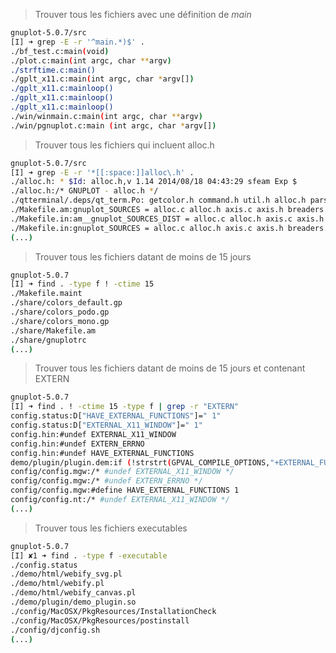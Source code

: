 > Trouver tous les fichiers avec une définition de _main_
``` bash
gnuplot-5.0.7/src 
[I] ➜ grep -E -r '^main.*)$' .
./bf_test.c:main(void)
./plot.c:main(int argc, char **argv)
./strftime.c:main()
./gplt_x11.c:main(int argc, char *argv[])
./gplt_x11.c:mainloop()
./gplt_x11.c:mainloop()
./gplt_x11.c:mainloop()
./win/winmain.c:main(int argc, char **argv)
./win/pgnuplot.c:main (int argc, char *argv[])
```

> Trouver tous les fichiers qui incluent alloc.h

```bash 
gnuplot-5.0.7/src 
[I] ➜ grep -E -r '*[[:space:]]alloc\.h' . 
./alloc.h: * $Id: alloc.h,v 1.14 2014/08/18 04:43:29 sfeam Exp $
./alloc.h:/* GNUPLOT - alloc.h */
./qtterminal/.deps/qt_term.Po: getcolor.h command.h util.h alloc.h parse.h axis.h gadgets.h term_api.h \
./Makefile.am:gnuplot_SOURCES = alloc.c alloc.h axis.c axis.h breaders.c breaders.h bitmap.h \
./Makefile.in:am__gnuplot_SOURCES_DIST = alloc.c alloc.h axis.c axis.h breaders.c \
./Makefile.in:gnuplot_SOURCES = alloc.c alloc.h axis.c axis.h breaders.c breaders.h 
(...)
```

> Trouver tous les fichiers datant de moins de 15 jours
```bash
gnuplot-5.0.7 
[I] ➜ find . -type f ! -ctime 15
./Makefile.maint
./share/colors_default.gp
./share/colors_podo.gp
./share/colors_mono.gp
./share/Makefile.am
./share/gnuplotrc
(...)
```
> Trouver tous les fichiers datant de moins de 15 jours et contenant EXTERN
> 
```bash
gnuplot-5.0.7 
[I] ➜ find . ! -ctime 15 -type f | grep -r "EXTERN"
config.status:D["HAVE_EXTERNAL_FUNCTIONS"]=" 1"
config.status:D["EXTERNAL_X11_WINDOW"]=" 1"
config.hin:#undef EXTERNAL_X11_WINDOW
config.hin:#undef EXTERN_ERRNO
config.hin:#undef HAVE_EXTERNAL_FUNCTIONS
demo/plugin/plugin.dem:if (!strstrt(GPVAL_COMPILE_OPTIONS,"+EXTERNAL_FUNCTIONS")) {
config/config.mgw:/* #undef EXTERNAL_X11_WINDOW */
config/config.mgw:/* #undef EXTERN_ERRNO */
config/config.mgw:#define HAVE_EXTERNAL_FUNCTIONS 1
config/config.nt:/* #undef EXTERNAL_X11_WINDOW */
(...)
```

> Trouver tous les fichiers executables

```bash
gnuplot-5.0.7 
[I] ✘1 ➜ find . -type f -executable 
./config.status
./demo/html/webify_svg.pl
./demo/html/webify.pl
./demo/html/webify_canvas.pl
./demo/plugin/demo_plugin.so
./config/MacOSX/PkgResources/InstallationCheck
./config/MacOSX/PkgResources/postinstall
./config/djconfig.sh
(...)
```
<!--stackedit_data:
eyJoaXN0b3J5IjpbNjczMzM2NTg2LDE5MTkyNzY4Niw0NDMwMT
g3NDcsLTcyNjY4ODkxOSw3NjEyNDc2NzZdfQ==
-->